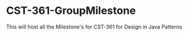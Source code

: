 # CST-361-GroupMilestone
This will host all the Milestone's for CST-361 for Design in Java Patterns
